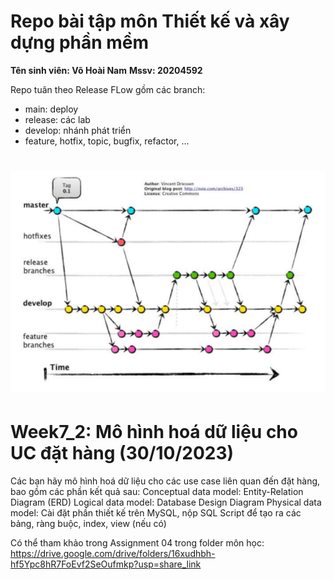 # Repo bài tập môn Thiết kế và xây dựng phần mềm
**Tên sinh viên: Võ Hoài Nam**
**Mssv: 20204592**

Repo tuân theo Release FLow gồm các branch:
- main: deploy
- release: các lab 
- develop: nhánh phát triển
- feature, hotfix, topic, bugfix, refactor, ...

![Alt text](workflow.png)
===

# Week7_2: Mô hình hoá dữ liệu cho UC đặt hàng (30/10/2023)
Các bạn hãy mô hình hoá dữ liệu cho các use case liên quan đến đặt hàng, bao gồm các phần kết quả sau:
Conceptual data model: Entity-Relation Diagram (ERD)
Logical data model: Database Design Diagram
Physical data model: Cài đặt phần thiết kế trên MySQL, nộp SQL Script để tạo ra các bảng, ràng buộc, index, view (nếu có)

Có thể tham khảo trong Assignment 04 trong folder môn học: https://drive.google.com/drive/folders/16xudhbh-hf5Ypc8hR7FoEvf2SeOufmkp?usp=share_link


